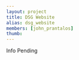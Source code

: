 ```yaml
---
layout: project
title: DSG Website
alias: dsg_website
members: [john_prantalos]
thumb:
---
```

Info Pending
